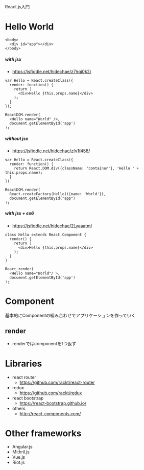 React.js入門

# Hello World

```
<body>
  <div id="app"></div>
</body>
```

##### with jsx
- https://jsfiddle.net/hidechae/z7hqj0k2/

```
var Hello = React.createClass({
  render: function() {
    return (
      <div>Hello {this.props.name}</div>
    );
  }
});

ReactDOM.render(
  <Hello name="World" />,
  document.getElementById('app')
);
```

##### without jsx
- https://jsfiddle.net/hidechae/zfv1f458/

```
var Hello = React.createClass({
  render: function() {
    return React.DOM.div({className: 'container'}, 'Hello ' + this.props.name);
  }
})

ReactDOM.render(
  React.createFactory(Hello)({name: 'World'}),
  document.getElementById("app")
);
```

##### with jsx + es6
- https://jsfiddle.net/hidechae/2Lyaaatm/

```
class Hello extends React.Component {
  render() {
    return (
      <div>Hello {this.props.name}</div>
    );
  }
}

React.render(
  <Hello name="World"/ >,
  document.getElementById('app')
);
```

# Component

基本的にComponentの組み合わせでアプリケーションを作っていく

## render

- renderではcomponentを1つ返す

# Libraries

- react router
  - https://github.com/rackt/react-router
- redux
  - https://github.com/rackt/redux
- react bootstrap
  - https://react-bootstrap.github.io/
- others
  - http://react-components.com/


# Other frameworks

- Angular.js
- Mithril.js
- Vue.js
- Riot.js
